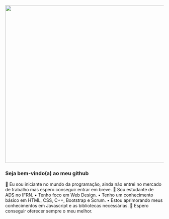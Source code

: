 <img style="width: 1200px; height: 500px" src="https://i.pinimg.com/originals/c1/11/18/c111189fe2b4ae01fef5b098efef4ce9.gif">

### Seja bem-vindo(a) ao meu github

🔭 Eu sou iniciante no mundo da programação, ainda não entrei no mercado de trabalho mas espero conseguir entrar em breve. 
🌱 Sou estudante de ADS no IFRN.
▪️ Tenho foco em Web Design.
▪️ Tenho um conhecimento básico em HTML, CSS, C++, Bootstrap e Scrum.
▪️ Estou aprimorando meus conhecimentos em Javascript e as bibliotecas necessárias.
🦅 Espero conseguir oferecer sempre o meu melhor.

<!--
**Bren-Dev/Bren-Dev** is a ✨ _special_ ✨ repository because its `README.md` (this file) appears on your GitHub profile.

Here are some ideas to get you started:





- 🔭 I’m currently working on ...
- 🌱 I’m currently learning ...
- 👯 I’m looking to collaborate on ...
- 🤔 I’m looking for help with ...
- 💬 Ask me about ...
- 📫 How to reach me: ...
- 😄 Pronouns: ...
- ⚡ Fun fact: ...
-->
